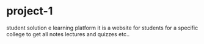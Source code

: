 # project-1
student solution e learning platform it is a website for students for a specific college to get all notes lectures and quizzes etc..
